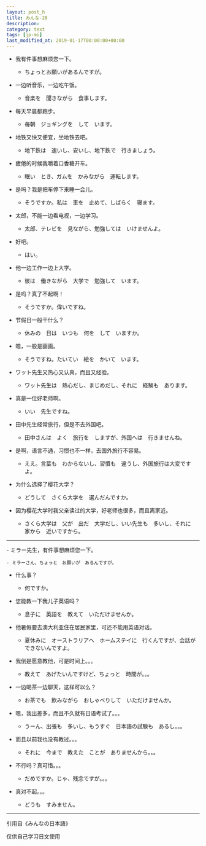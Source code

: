 ```yaml
---
layout: post_h
title: みんな-28
description:
category: text
tags: [jp-mi]
last_modified_at: 2019-01-17T00:00:00+00:00
---
```


- 我有件事想麻烦您一下。

    - ちょっとお願いがあるんですが。

- 一边听音乐，一边吃午饭。

    - 音楽を　聞きながら　食事します。

- 每天早晨都跑步。

    - 毎朝　ジョギングを　して　います。

- 地铁又快又便宜，坐地铁去吧。

    - 地下鉄は　速いし、安いし、地下鉄で　行きましょう。

- 疲倦的时候我嚼着口香糖开车。

    - 眠い　とき、ガムを　かみながら　運転します。

- 是吗？我是把车停下来睡一会儿。

    - そうですか。私は　車を　止めて、しばらく　寝ます。

- 太郎，不能一边看电视，一边学习。

    - 太郎、テレビを　見ながら、勉強しては　いけませんよ。

- 好吧。

    - はい。

- 他一边工作一边上大学。

    - 彼は　働きながら　大学で　勉強して　います。

- 是吗？真了不起啊！

    - そうですか。偉いですね。

- 节假日一般干什么？

    - 休みの　日は　いつも　何を　して　いますか。

- 嗯，一般是画画。

    - そうですね。たいてい　絵を　かいて　います。

- ワット先生又热心又认真，而且又经验。

    - ワット先生は　熱心だし、まじめだし、それに　経験も　あります。

- 真是一位好老师啊。

    - いい　先生ですね。

- 田中先生经常旅行，但是不去外国吧。

    - 田中さんは　よく　旅行を　しますが、外国へは　行きませんね。

- 是啊，语言不通，习惯也不一样，去国外旅行不容易。

    - ええ。言葉も　わからないし、習慣も　違うし、外国旅行は大変ですよ。

- 为什么选择了樱花大学？

    - どうして　さくら大学を　選んだんですか。

- 因为樱花大学时我父亲读过的大学，好老师也很多，而且离家近。

    - さくら大学は　父が　出だ　大学だし、いい先生も　多いし、それに　家から　近いですから。


<hr>
- ミラー先生，有件事想麻烦您一下。

    - ミラーさん、ちょっと　お願いが　あるんですが。

- 什么事？

    - 何ですか。

- 您能教一下我儿子英语吗？

    - 息子に　英語を　教えて　いただけませんか。

- 他暑假要去澳大利亚住在居民家里，可还不能用英语对话。

    - 夏休みに　オーストラリアへ　ホームステイに　行くんですが、会話が　できないんですよ。

- 我倒是愿意教他，可是时间上。。。

    - 教えて　あげたいんですけど、ちょっと　時間が。。。

- 一边喝茶一边聊天，这样可以么？

    - お茶でも　飲みながら　おしゃべりして　いただけませんか。

- 嗯，我出差多，而且不久就有日语考试了。。。

    - うーん、出張も　多いし、もうすぐ　日本語の試験も　あるし。。。

- 而且以前我也没有教过。。。

    - それに　今まで　教えた　ことが　ありませんから。。。

- 不行吗？真可惜。。。

    - だめですか。じゃ、残念ですが。。。

- 真对不起。。。

    - どうも　すみません。



<hr>

引用自《みんなの日本語》

仅供自己学习日文使用
